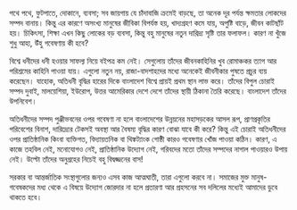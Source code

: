 পথে পথে, ফুটপাতে, দোকানে, ব্যবসা; সব জায়গায় যে চাঁদাবাজি ক্রমেই বাড়ছে, তা অনেক দূর পর্যন্ত ক্ষমতার লোকদের সম্পদ বানায়। কিন্তু এর কারণে অসংখ্য মানুষের জীবিকা বিপর্যস্ত হয়, খাদ্যগ্রহণ কমে যায়, অপুষ্টি বাড়ে, জীবন কাটছাঁট হয়। চিকিৎসা, শিক্ষা এখন কিছু লোকের বড় ব্যবসা, কিন্তু বহু মানুষের নতুন দারিদ্র্য সৃষ্টি তার ফলাফল। কারণ না খুঁজে শুধু আহা, উঁহু গবেষণায় কী হবে?

বিশ্বে ধনীদের ধনী হওয়ার সাফল্য নিয়ে বইপত্র কম নেই। সেগুলোয় তাঁদের জীবনকাহিনির খুব রোমাঞ্চকর ত্যাগ আর পরিশ্রমের কাহিনি পাওয়া যায়। এগুলো নতুন নয়, রাজা-বাদশাহদের মধ্যে অনেকেই জীবনীকার পুষতে প্রচুর ব্যয় করেছেন। যাহোক, অতিধনী বৃদ্ধির হারের দিকে বাংলাদেশ বিশ্বে প্রায়ই প্রথম স্থান লাভ করে। তাঁদের বিপুল চোরাই সম্পদ দুবাই, মালয়েশিয়া, ইউরোপ, উত্তর আমেরিকার দেশে দেশে তাঁদের স্থায়ী ঠিকানা তৈরি করেছে। বাংলাদেশ তাঁদের উপনিবেশ।

অতিধনীদের সম্পদ পুঞ্জীভবনের ওপর গবেষণা না হলে বাংলাদেশের উন্নয়নের মহাসড়কের আসল রূপ, প্রাণপ্রকৃতির পরিবেশের বিনাশ, দারিদ্র্যের টেকসই অবস্থা আর বৈষম্য বৃদ্ধির কারণ বোঝা যাবে কী করে? কিন্তু এই চোরাই অতিধনীদের ওপর প্রাতিষ্ঠানিক কিংবা ব্যক্তিগত, বিদ্যায়তনিক বা থিঙ্কট্যাংক গোষ্ঠী কারও গবেষণার খোঁজ পাওয়া কঠিন। কারণ, এ কাজে তহবিল নেই, মনোযোগও নেই, প্রাতিষ্ঠানিক উদ্যোগ নেই, গরিবদের মতো তাঁদের সম্পদের নাগাল পাওয়ারও উপায় নেই। উল্টো তাঁদের অনুগ্রহের নিচেই বহু বিদ্বজ্জনের বাস!

সরকার বা আন্তর্জাতিক সংস্থাগুলোর জন্যও এসব কাজ আত্মঘাতী, তারা এগুলো করবে না। সমাজের মুক্ত মানুষ-গবেষকদের মধ্য থেকে এ বিষয়ে উদ্যোগ জোরদার না হলে প্রতারণা আর প্রহসনের সব দলিলের মধ্যেই আমাদের ডুবে থাকতে হবে।
